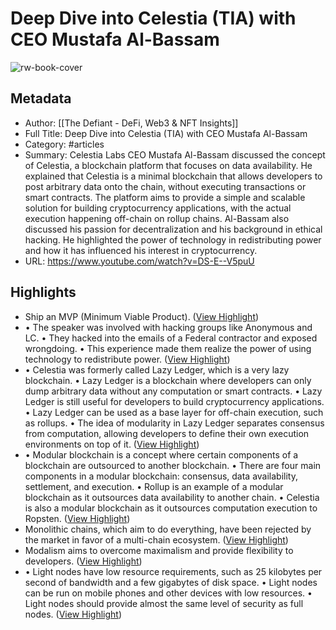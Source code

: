 # Deep Dive into Celestia (TIA) with CEO Mustafa Al-Bassam

![rw-book-cover](https://readwise-assets.s3.amazonaws.com/media/uploaded_book_covers/profile_101759/hqdefault.jpg)

## Metadata
- Author: [[The Defiant - DeFi, Web3 & NFT Insights]]
- Full Title: Deep Dive into Celestia (TIA) with CEO Mustafa Al-Bassam
- Category: #articles
- Summary: Celestia Labs CEO Mustafa Al-Bassam discussed the concept of Celestia, a blockchain platform that focuses on data availability. He explained that Celestia is a minimal blockchain that allows developers to post arbitrary data onto the chain, without executing transactions or smart contracts. The platform aims to provide a simple and scalable solution for building cryptocurrency applications, with the actual execution happening off-chain on rollup chains. Al-Bassam also discussed his passion for decentralization and his background in ethical hacking. He highlighted the power of technology in redistributing power and how it has influenced his interest in cryptocurrency.
- URL: https://www.youtube.com/watch?v=DS-E--V5puU

## Highlights
- Ship an MVP (Minimum Viable Product). ([View Highlight](https://read.readwise.io/read/01hna52e64dxqc5nd1gvrjtq9p))
- • The speaker was involved with hacking groups like Anonymous and LC.
  • They hacked into the emails of a Federal contractor and exposed wrongdoing.
  • This experience made them realize the power of using technology to redistribute power. ([View Highlight](https://read.readwise.io/read/01hn9yj1bc8t4mv1ngaa7v5rf3))
- • Celestia was formerly called Lazy Ledger, which is a very lazy blockchain.
  • Lazy Ledger is a blockchain where developers can only dump arbitrary data without any computation or smart contracts.
  • Lazy Ledger is still useful for developers to build cryptocurrency applications.
  • Lazy Ledger can be used as a base layer for off-chain execution, such as rollups.
  • The idea of modularity in Lazy Ledger separates consensus from computation, allowing developers to define their own execution environments on top of it. ([View Highlight](https://read.readwise.io/read/01hn9ykhz4jvakag3t1j03ncq0))
- • Modular blockchain is a concept where certain components of a blockchain are outsourced to another blockchain.
  • There are four main components in a modular blockchain: consensus, data availability, settlement, and execution.
  • Rollup is an example of a modular blockchain as it outsources data availability to another chain.
  • Celestia is also a modular blockchain as it outsources computation execution to Ropsten. ([View Highlight](https://read.readwise.io/read/01hn9ysce05k0yxvp60bn8gqk3))
- Monolithic chains, which aim to do everything, have been rejected by the market in favor of a multi-chain ecosystem. ([View Highlight](https://read.readwise.io/read/01hn9z06fkf3f402tmg85vv56q))
- Modalism aims to overcome maximalism and provide flexibility to developers. ([View Highlight](https://read.readwise.io/read/01hn9z0xvgj3ycxq4pf54zntv2))
- • Light nodes have low resource requirements, such as 25 kilobytes per second of bandwidth and a few gigabytes of disk space.
  • Light nodes can be run on mobile phones and other devices with low resources.
  • Light nodes should provide almost the same level of security as full nodes. ([View Highlight](https://read.readwise.io/read/01hn9z4ntx5t0xh9f8cvx1egc7))
